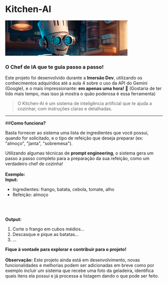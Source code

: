 # Kitchen-AI
![KitchenAI](./Default_A_cartoon_robot_wearing_chef_clothes_gourmet_hat_has_a_2.png)

### **O Chef de IA que te guia passo a passo!**

Este projeto foi desenvolvido durante a **Imersão Dev**, utilizando os conhecimentos adquiridos até a aula 4 sobre o uso da API do Gemini (Google), e o mais impressionante: **em apenas uma hora!** 🤯 (Gostaria de ter tido mais tempo, mas isso já mostra o quão poderosa é essa ferramenta)
<br>
> O Kitchen-AI é um sistema de inteligência artificial que te ajuda a cozinhar, com instruções claras e detalhadas. 
   
---

##**Como funciona?**

Basta fornecer ao sistema uma lista de ingredientes que você possui, quando for solicitado, e o tipo de refeição que deseja preparar (ex: "almoço", "janta", "sobremesa"). 
<br>

Utilizando algumas técnicas de **prompt engineering**, o sistema gera um passo a passo completo para a preparação da sua refeição, como um verdadeiro chef de cozinha!
<br>
<br>
**Exemplo:**
<br>
**Input:**

- Ingredientes: frango, batata, cebola, tomate, alho
- Refeição: almoço
<br>
<br>

**Output:**

1. Corte o frango em cubos médios...
2. Descasque e pique as batatas...
3. ...

**Fique à vontade para explorar e contribuir para o projeto!**
<br>
<br>
**Observação:** Este projeto ainda está em desenvolvimento, novas funcionalidades e melhorias podem ser adicionadas em breve como por exemplo incluir um sistema que recebe uma foto da geladeira, identifica quais itens ela possui e já processa a listagem dando o que pode ser feito.
